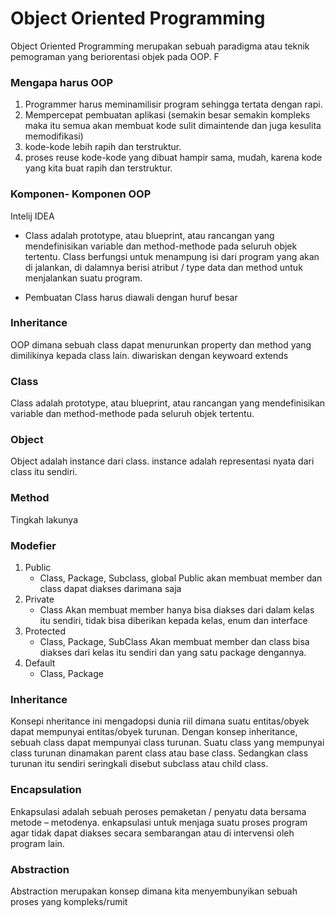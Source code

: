 # Object Oriented Programming

Object Oriented Programming merupakan sebuah paradigma atau teknik pemograman yang beriorentasi objek pada OOP. F

### Mengapa harus OOP

1. Programmer harus meminamilisir program sehingga tertata dengan rapi.
2. Mempercepat pembuatan aplikasi (semakin besar semakin kompleks maka itu semua akan membuat kode sulit dimaintende dan juga kesulita memodifikasi)
3. kode-kode lebih rapih dan terstruktur.
4. proses reuse kode-kode yang dibuat hampir sama, mudah, karena kode yang kita buat rapih dan terstruktur.

### Komponen- Komponen OOP

Intelij IDEA

- Class adalah prototype, atau blueprint, atau rancangan yang mendefinisikan variable dan method-methode pada seluruh objek tertentu. Class berfungsi untuk menampung isi dari program yang akan di jalankan, di dalamnya berisi atribut / type data dan method untuk menjalankan suatu program.

- Pembuatan Class harus diawali dengan huruf besar

### Inheritance

OOP dimana sebuah class dapat menurunkan property dan method yang dimilikinya kepada class lain. diwariskan dengan keywoard extends

### Class

Class adalah prototype, atau blueprint, atau rancangan yang mendefinisikan variable dan method-methode pada seluruh objek tertentu.

### Object

Object adalah instance dari class. instance adalah representasi nyata dari class itu sendiri.

### Method

Tingkah lakunya

### Modefier

1. Public
   - Class, Package, Subclass, global
     Public akan membuat member dan class dapat diakses darimana saja
2. Private
   - Class
     Akan membuat member hanya bisa diakses dari dalam kelas itu sendiri, tidak bisa diberikan kepada kelas, enum dan interface
3. Protected
   - Class, Package, SubClass
     Akan membuat member dan class bisa diakses dari kelas itu sendiri dan yang satu package dengannya.
4. Default
   - Class, Package

### Inheritance

Konsepi nheritance ini mengadopsi dunia riil dimana suatu entitas/obyek dapat mempunyai entitas/obyek turunan. Dengan konsep inheritance, sebuah class dapat mempunyai class
turunan.
Suatu class yang mempunyai class turunan dinamakan parent class atau base class.
Sedangkan class turunan itu sendiri seringkali disebut subclass atau child class.

### Encapsulation

Enkapsulasi adalah sebuah peroses pemaketan / penyatu data bersama metode – metodenya. enkapsulasi untuk menjaga suatu proses program agar tidak dapat diakses secara sembarangan atau di intervensi oleh program lain.

### Abstraction

Abstraction merupakan konsep dimana kita menyembunyikan sebuah proses yang kompleks/rumit
